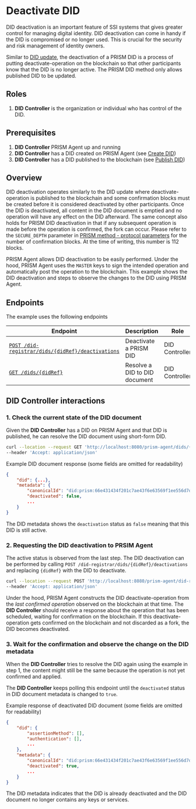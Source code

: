 # Deactivate DID

DID deactivation is an important feature of SSI systems that gives greater control for managing digital identity.
DID deactivation can come in handy if the DID is compromised or no longer used.
This is crucial for the security and risk management of identity owners.

Similar to [DID update](./update.md), the deactivation of a PRISM DID is a process of putting deactivate-operation on the blockchain so that other participants know that the DID is no longer active.
The PRISM DID method only allows published DID to be updated.

## Roles

1. **DID Controller** is the organization or individual who has control of the DID.

## Prerequisites

1. **DID Controller** PRISM Agent up and running
2. **DID Controller** has a DID created on PRISM Agent (see [Create DID](./create.md))
3. **DID Controller** has a DID published to the blockchain (see [Publish DID](./publish.md))

## Overview

DID deactivation operates similarly to the DID update where deactivate-operation is published to the blockchain
and some confirmation blocks must be created before it is considered deactivated by other participants.
Once the DID is deactivated, all content in the DID document is emptied and no operation will have any effect on the DID afterward.
The same concept also holds for PRISM DID deactivation in that if any subsequent operation is made before the operation is confirmed, the fork can occur.
Please refer to the `SECURE_DEPTH` parameter in [PRISM method - protocol parameters](https://github.com/input-output-hk/prism-did-method-spec/blob/main/w3c-spec/PRISM-method.md#versioning-and-protocol-parameters) for the number of confirmation blocks.
At the time of writing, this number is 112 blocks.

PRISM Agent allows DID deactivation to be easily performed.
Under the hood, PRISM Agent uses the `MASTER` keys to sign the intended operation and automatically post the operation to the blockchain.
This example shows the DID deactivation and steps to observe the changes to the DID using PRISM Agent.

## Endpoints

The example uses the following endpoints

| Endpoint                                                                                                          | Description                   | Role           |
|-------------------------------------------------------------------------------------------------------------------|-------------------------------|----------------|
| [`POST /did-registrar/dids/{didRef}/deactivations`](/agent-api/#tag/DID-Registrar/operation/deactivateManagedDid) | Deactivate a PRISM DID        | DID Controller |
| [`GET /dids/{didRef}`](/agent-api/#tag/DID/operation/getDid)                                                      | Resolve a DID to DID document | DID Controller |

## DID Controller interactions

### 1. Check the current state of the DID document

Given the **DID Controller** has a DID on PRISM Agent and that DID is published, he can resolve the DID document using short-form DID.

```bash
curl --location --request GET 'http://localhost:8080/prism-agent/dids/{didRef}' \
--header 'Accept: application/json'
```

Example DID document response (some fields are omitted for readability)

```json
{
    "did": {...},
    "metadata": {
        "canonicalId": "did:prism:66e431434f201c7ae43f6e63569f1ee556d7dfbee1646101547324013e545d2c",
        "deactivated": false,
        ...
    }
}
```
The DID metadata shows the `deactivation` status as `false` meaning that this DID is still active.

### 2. Requesting the DID deactivation to PRSIM Agent

The active status is observed from the last step.
The DID deactivation can be performed by calling `POST /did-registrar/dids/{didRef}/deactivations` and replacing `{didRef}` with the DID to deactivate.

```bash
curl --location --request POST 'http://localhost:8080/prism-agent/did-registrar/dids/{didRef}/deactivations' \
--header 'Accept: application/json'
```

Under the hood, PRISM Agent constructs the DID deactivate-operation from the *last confirmed operation* observed on the blockchain at that time.
The **DID Controller** should receive a response about the operation that has been scheduled, waiting for confirmation on the blockchain.
If this deactivate-operation gets confirmed on the blockchain and not discarded as a fork, the DID becomes deactivated.

### 3. Wait for the confirmation and observe the change on the DID metadata

When the **DID Controller** tries to resolve the DID again using the example in step 1,
the content might still be the same because the operation is not yet confirmed and applied.

The **DID Controller** keeps polling this endpoint until the `deactivated` status in DID document metadata is changed to `true`.

Example response of deactivated DID document (some fields are omitted for readability)

```json
{
    "did": {
        "assertionMethod": [],
        "authentication": [],
        ...
    },
    "metadata": {
        "canonicalId": "did:prism:66e431434f201c7ae43f6e63569f1ee556d7dfbee1646101547324013e545d2c",
        "deactivated": true,
        ...
    }
}
```

The DID metadata indicates that the DID is already deactivated and the DID document no longer contains any keys or services.

